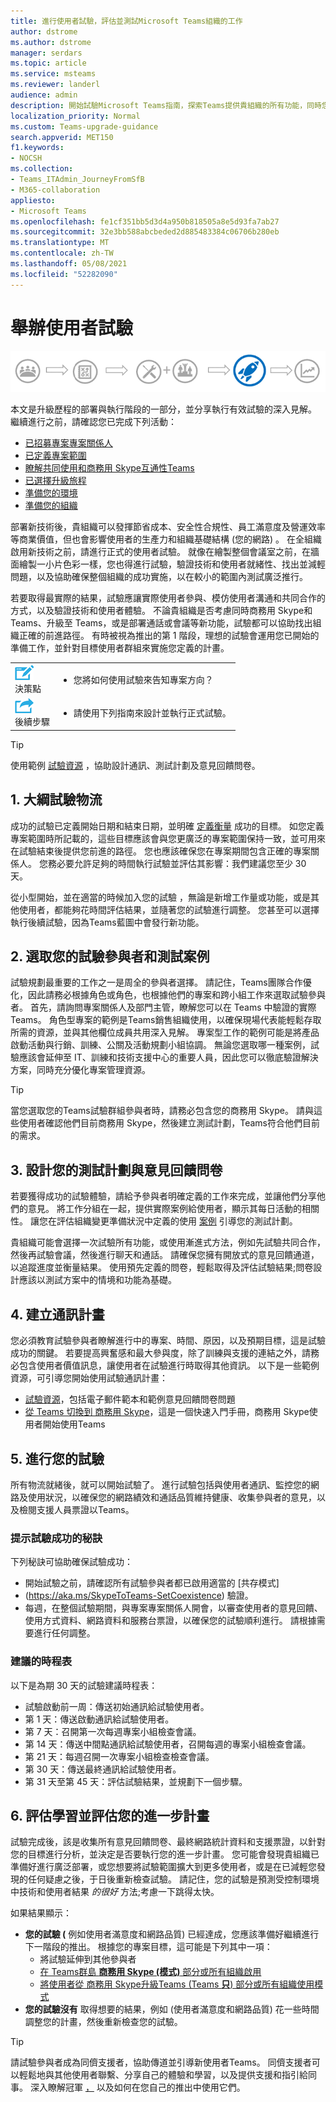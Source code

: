 ```yaml
---
title: 進行使用者試驗，評估並測試Microsoft Teams組織的工作
author: dstrome
ms.author: dstrome
manager: serdars
ms.topic: article
ms.service: msteams
ms.reviewer: landerl
audience: admin
description: 開始試驗Microsoft Teams指南，探索Teams提供貴組織的所有功能，同時您繼續使用商務用 Skype
localization_priority: Normal
ms.custom: Teams-upgrade-guidance
search.appverid: MET150
f1.keywords:
- NOCSH
ms.collection:
- Teams_ITAdmin_JourneyFromSfB
- M365-collaboration
appliesto:
- Microsoft Teams
ms.openlocfilehash: fe1cf351bb5d3d4a950b818505a8e5d93fa7ab27
ms.sourcegitcommit: 32e3bb588abcbeded2d885483384c06706b280eb
ms.translationtype: MT
ms.contentlocale: zh-TW
ms.lasthandoff: 05/08/2021
ms.locfileid: "52282090"
---
```

# <a name="conduct-a-user-pilot"></a>舉辦使用者試驗

![升級歷程圖，強調部署與執行](media/upgrade-banner-deployment.png "升級歷程的階段，強調部署與執行階段")

本文是升級歷程的部署與執行階段的一部分，並分享執行有效試驗的深入見解。 繼續進行之前，請確認您已完成下列活動：

- [已招募專案專案關係人](upgrade-enlist-stakeholders.md)
- [已定義專案範圍](./upgrade-define-project-scope.md)
- [瞭解共同使用和商務用 Skype互通性Teams](./teams-and-skypeforbusiness-coexistence-and-interoperability.md)
- [已選擇升級旅程](upgrade-and-coexistence-of-skypeforbusiness-and-teams.md)
- [準備您的環境](./upgrade-prepare-environment.md)
- [準備您的組織](./upgrade-prepare-organization.md)

部署新技術後，貴組織可以發揮節省成本、安全性合規性、員工滿意度及營運效率等商業價值，但也會影響使用者的生產力和組織基礎結構 (您的網路) 。 在全組織啟用新技術之前，請進行正式的使用者試驗。 就像在繪製整個會議室之前，在牆面繪製一小片色彩一樣，您也得進行試驗，驗證技術和使用者就緒性、找出並減輕問題，以及協助確保整個組織的成功實施，以在較小的範圍內測試廣泛推行。

若要取得最實際的結果，試驗應讓實際使用者參與、模仿使用者溝通和共同合作的方式，以及驗證技術和使用者體驗。 不論貴組織是否考慮同時商務用 Skype和 Teams、升級至 Teams，或是部署通話或會議等新功能，試驗都可以協助找出組織正確的前進路徑。 有時被視為推出的第 1 階段，理想的試驗會運用您已開始的準備工作，並針對目標使用者群組來實施您定義的計畫。

| | |
|---|---|
| ![描繪決策點的圖示](media/audio_conferencing_image7.png) <br/>決策點|<ul><li>您將如何使用試驗來告知專案方向？</li></ul> |
| ![描繪後續步驟的圖示](media/audio_conferencing_image9.png)<br/>後續步驟|<ul><li>請使用下列指南來設計並執行正式試驗。</li></ul>|

> [!Tip]
> 使用範例 [試驗資源](https://aka.ms/UpgradeSuccessKit) ，協助設計通訊、測試計劃及意見回饋問卷。

## <a name="1-outline-pilot-logistics"></a>1. 大綱試驗物流

成功的試驗已定義開始日期和結束日期，並明確 [定義衡量](upgrade-define-project-scope.md#project-goals) 成功的目標。 如您定義專案範圍時所記載的，這些目標應該會與您更廣泛的專案範圍[](upgrade-define-project-scope.md)保持一致，並可用來在試驗結束後提供您前進的路徑。 您也應該確保您在專案期間包含正確的專案關係人。 您務必要允許足夠的時間執行試驗並評估其影響：我們建議您至少 30 天。

從小型開始，並在適當的時候加入您的試驗 ，無論是新增工作量或功能，或是其他使用者，都能夠花時間評估結果，並隨著您的試驗進行調整。 您甚至可以選擇執行後續試驗，因為Teams藍圖中會發行新功能。

## <a name="2-select-your-pilot-participants-and-test-scenarios"></a>2. 選取您的試驗參與者和測試案例

試驗規劃最重要的工作之一是周全的參與者選擇。 請記住，Teams團隊合作優化，因此請務必根據角色或角色，也根據他們的專案和跨小組工作來選取試驗參與者。 首先，請詢問專案關係人及部門主管，瞭解您可以在 Teams 中驗證的實際Teams。 角色型專案的範例是Teams銷售組織使用，以確保現場代表能輕鬆存取所需的資源，並與其他欄位成員共用深入見解。 專案型工作的範例可能是將產品啟動活動與行銷、訓練、公關及活動規劃小組協調。 無論您選取哪一種案例，試驗應該會延伸至 IT、訓練和技術支援中心的重要人員，因此您可以徹底驗證解決方案，同時充分優化專案管理資源。

> [!Tip]
> 當您選取您的Teams試驗群組參與者時，請務必包含您的商務用 Skype。 請與這些使用者確認他們目前商務用 Skype，然後建立測試計劃，Teams符合他們目前的需求。

## <a name="3-design-your-test-plan-and-feedback-survey"></a>3. 設計您的測試計劃與意見回饋問卷

若要獲得成功的試驗體驗，請給予參與者明確定義的工作來完成，並讓他們分享他們的意見。 將工作分組在一起，提供實際案例給使用者，顯示其每日活動的相關性。 讓您在評估組織變更準備狀況中定義的使用 [案例](./upgrade-org-change-readiness.md) 引導您的測試計劃。

貴組織可能會選擇一次試驗所有功能，或使用漸進式方法，例如先試驗共同合作，然後再試驗會議，然後進行聊天和通話。 請確保您擁有開放式的意見回饋通道，以追蹤進度並衡量結果。 使用預先定義的問卷，輕鬆取得及評估試驗結果;問卷設計應該以測試方案中的情境和功能為基礎。

## <a name="4-create-your-communications-plan"></a>4. 建立通訊計畫

您必須教育試驗參與者瞭解進行中的專案、時間、原因，以及預期目標，這是試驗成功的關鍵。 若要提高興奮感和最大參與度，除了訓練與支援的連結之外，請務必包含使用者價值訊息，讓使用者在試驗進行時取得其他資訊。 以下是一些範例資源，可引導您開始使用試驗通訊計畫：

- [試驗資源](https://aka.ms/UpgradeSuccessKit)，包括電子郵件範本和範例意見回饋問卷問題
- [從 Teams 切換到 商務用 Skype](https://support.office.com/article/Switch-to-Teams-from-Skype-for-Business-6295a0ae-4e8e-4bba-a100-64cc951cc964)，這是一個快速入門手冊，商務用 Skype使用者開始使用Teams

## <a name="5-conduct-your-pilot"></a>5. 進行您的試驗

所有物流就緒後，就可以開始試驗了。 進行試驗包括與使用者通訊、監控您的網路及使用狀況，以確保您的網路績效和通話品質維持健康、收集參與者的意見，以及檢閱支援人員票證以Teams。

### <a name="tips-for-pilot-success"></a>提示試驗成功的秘訣

下列秘訣可協助確保試驗成功：

- 開始試驗之前，請確認所有試驗參與者都已啟用適當的 [共存模式]
-  (https://aka.ms/SkypeToTeams-SetCoexistence) 驗證。
- 每週，在整個試驗期間，與專案專案關係人開會，以審查使用者的意見回饋、使用方式資料、網路資料和服務台票證，以確保您的試驗順利進行。 請根據需要進行任何調整。

### <a name="suggested-timeline"></a>建議的時程表

以下是為期 30 天的試驗建議時程表：

- 試驗啟動前一周：傳送初始通訊給試驗使用者。
- 第 1 天：傳送啟動通訊給試驗使用者。
- 第 7 天：召開第一次每週專案小組檢查會議。
- 第 14 天：傳送中間點通訊給試驗使用者，召開每週的專案小組檢查會議。
- 第 21 天：每週召開一次專案小組檢查檢查會議。
- 第 30 天：傳送最終通訊給試驗使用者。
- 第 31 天至第 45 天：評估試驗結果，並規劃下一個步驟。

## <a name="6-assess-learnings-and-evaluate-your-go-forward-plan"></a>6. 評估學習並評估您的進一步計畫

試驗完成後，該是收集所有意見回饋問卷、最終網路統計資料和支援票證，以針對您的目標進行分析，並決定是否要執行您的進一步計畫。 您可能會發現貴組織已準備好進行廣泛部署，或您想要將試驗範圍擴大到更多使用者，或是在已減輕您發現的任何疑慮之後，于日後重新檢查試驗。 請記住，您的試驗是預測受控制環境中技術和使用者結果 _的很好_ 方法;考慮一下跳得太快。

如果結果顯示：

- **您的試驗 (** 例如使用者滿意度和網路品質) 已經達成，您應該準備好繼續進行下一階段的推出。 根據您的專案目標，這可能是下列其中一項：
  - 將試驗延伸到其他參與者
  - [在 Teams群島 **商務用 Skype (模式)** 部分或所有組織啟用](./setting-your-coexistence-and-upgrade-settings.md)
  - [將使用者從 商務用 Skype升級Teams (Teams **只**) 部分或所有組織使用模式](./setting-your-coexistence-and-upgrade-settings.md)
- **您的試驗沒有** 取得想要的結果，例如 (使用者滿意度和網路品質) 花一些時間調整您的計畫，然後重新檢查您的試驗。

> [!Tip]
> 請試驗參與者成為同儕支援者，協助傳道並引導新使用者Teams。 同儕支援者可以輕鬆地與其他使用者聯繫、分享自己的體驗和學習，以及提供支援和指引給同事。 深入瞭解冠軍 [，](https://go.microsoft.com/fwlink/?linkid=859068) 以及如何在您自己的推出中使用它們。